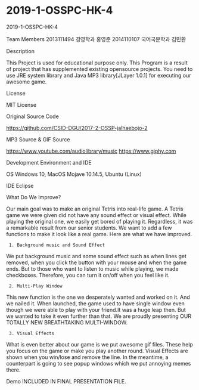 # 2019-1-OSSPC-HK-4

2019-1-OSSPC-HK-4

Team Members
2013111494 경영학과        홍영준
2014110107 국어국문학과     김민환


Description

This Project is used for educational purpose only.
This Program is a result of project that has supplemented existing opensource projects.
You need to use JRE system library and Java MP3 library[JLayer 1.0.1] for executing our awesome game.

License 

MIT License

Original Source Code 

https://github.com/CSID-DGU/2017-2-OSSP-jalhaebojo-2

MP3 Source & GIF Source

https://www.youtube.com/audiolibrary/music
https://www.giphy.com

Development Environment and IDE

OS 
Windows 10, MacOS Mojave 10.14.5, Ubuntu (Linux)

IDE
Eclipse

What Do We Improve?

Our main goal was to make an original Tetris into real-life game. A Tetris game we were given did not have any sound effect or visual effect. While playing the original one, we easily get bored of playing it. Regardless, it was a remarkable result from our senior students. We want to add a few functions to make it look like a real game. Here are what we have improved.

     1.	Background music and Sound Effect
   We put background music and some sound effect such as when lines get removed, when you click the button with your mouse and when the game ends. But to those who want to listen to music while playing, we made checkboxes. Therefore, you can turn it on/off when you feel like it.

     2.	Multi-Play Window
   This new function is the one we desperately wanted and worked on it. And we nailed it. When launched, the game used to have single window even though we were able to play with your friend.It was a huge leap then. But we wanted to take it even further than that. We are proudly presenting OUR TOTALLY NEW BREATHTAKING MULTI-WINDOW.

 
     3.	Visual Effects
   What is even better about our game is we put awesome gif files. These help you focus on the game or make you play another round. Visual Effects are shown when you win/lose and remove the line. In the meantime, a counterpart is going to see popup windows which we put annoying memes there. 

Demo
INCLUDED IN FINAL PRESENTATION FILE.

